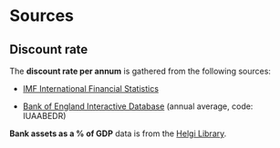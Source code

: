 # Sources

## Discount rate

The **discount rate per annum** is gathered from the following sources:

- [IMF International Financial Statistics](http://data.imf.org/)

- [Bank of England Interactive Database](http://www.bankofengland.co.uk/boeapps/iadb/NewInterMed.asp)
(annual average, code: IUAABEDR)

**Bank assets as a % of GDP** data is from the [Helgi Library](http://www.helgilibrary.com/indicators/index/bank-assets-as-of-gdp).

